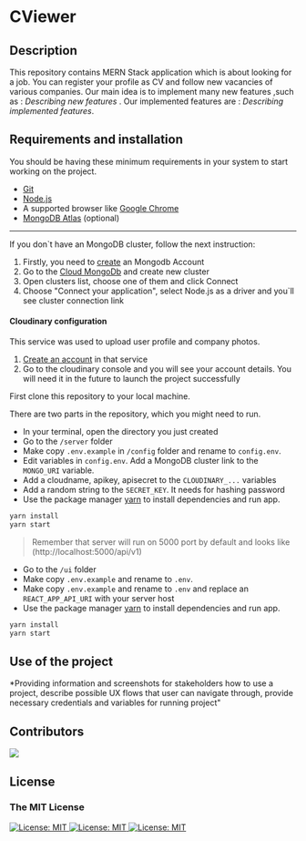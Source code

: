 # CViewer

## Description

This repository contains MERN Stack application which is about looking for a job. You can register your profile as CV and follow new vacancies of various companies. Our main idea is to implement many new features ,such as : *Describing new features* . Our implemented features are : *Describing implemented features*.

## Requirements and installation

You should be having these minimum requirements in your system to start working on the project.

                
* [Git](https://git-scm.com)
* [Node.js](https://nodejs.org/en/)
* A supported browser like [Google Chrome](https://www.google.com/chrome/)
* [MongoDB Atlas](https://www.mongodb.com/cloud/atlas) (optional)
                
----

If you don`t have an MongoDB cluster, follow the next instruction:
1. Firstly, you need to [create](https://account.mongodb.com/account/register) an Mongodb Account
2. Go to the [Cloud MongoDb](https://cloud.mongodb.com/) and create new cluster
3. Open clusters list, choose one of them and click Connect
4. Choose "Connect your application", select Node.js as a driver and you`ll see cluster connection link

#### Cloudinary configuration

This service was used to upload user profile and company photos.

1. [Create an account](https://cloudinary.com/users/register/free) in that service
2.  Go to the cloudinary console and you will see your account details. You will need it in the future to launch the project successfully



First clone this repository to your local machine.

There are two parts in the repository, which you might need to run.

- In your terminal, open the directory you just created
- Go to the `/server` folder
- Make copy `.env.example` in `/config` folder and rename to `config.env`. 
- Edit variables in `config.env`.  Add a MongoDB cluster link to the `MONGO_URI` variable.
- Add a cloudname, apikey, apisecret to the `CLOUDINARY_...` variables
- Add a random string to the `SECRET_KEY`. It needs for hashing password
- Use the package manager [yarn](https://yarnpkg.com/) to install dependencies and run app.
```bash
yarn install
yarn start
```

> Remember that server will run on 5000 port by default and looks like (http://localhost:5000/api/v1)

- Go to the `/ui` folder
- Make copy `.env.example` and rename to `.env`. 
- Make copy `.env.example` and rename to `.env` and replace an `REACT_APP_API_URI` with your server host
- Use the package manager [yarn](https://yarnpkg.com/) to install dependencies and run app.
```bash
yarn install
yarn start
```
## Use of the project 

*Providing information and screenshots for stakeholders how to use a project, describe possible UX flows that user can navigate through, provide necessary credentials and variables for running project"

## Contributors

<a href = "[https://github.com/Tanu-N-Prabhu/Python/graphs/contributors](https://github.com/MaxZvarych)">
  <img src = "https://avatars.githubusercontent.com/u/56836603?v=4"/>
</a>

## License

### The MIT License
<a href="https://opensource.org/licenses/MIT" rel="nofollow"><img src="https://camo.githubusercontent.com/78f47a09877ba9d28da1887a93e5c3bc2efb309c1e910eb21135becd2998238a/68747470733a2f2f696d672e736869656c64732e696f2f62616467652f4c6963656e73652d4d49542d79656c6c6f772e737667" alt="License: MIT" data-canonical-src="https://img.shields.io/badge/License-MIT-yellow.svg" style="max-width: 100%;">
  <img src="https://camo.githubusercontent.com/78f47a09877ba9d28da1887a93e5c3bc2efb309c1e910eb21135becd2998238a/68747470733a2f2f696d672e736869656c64732e696f2f62616467652f4c6963656e73652d4d49542d79656c6c6f772e737667" alt="License: MIT" data-canonical-src="https://img.shields.io/badge/License-MIT-yellow.svg" style="max-width: 100%;">
</a>
[![License: MIT](https://img.shields.io/badge/License-MIT-yellow.svg)](https://opensource.org/licenses/MIT)
